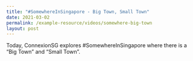 ```yaml
---
title: "#SomewhereInSingapore - Big Town, Small Town"
date: 2021-03-02
permalink: /example-resource/videos/somewhere-big-town
layout: post
---
```

Today, ConnexionSG explores #SomewhereInSingapore where there is a “Big Town” and “Small Town”.